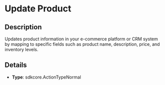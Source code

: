 
# Update Product

## Description

Updates product information in your e-commerce platform or CRM system by mapping to specific fields such as product name, description, price, and inventory levels.

## Details

- **Type**: sdkcore.ActionTypeNormal
